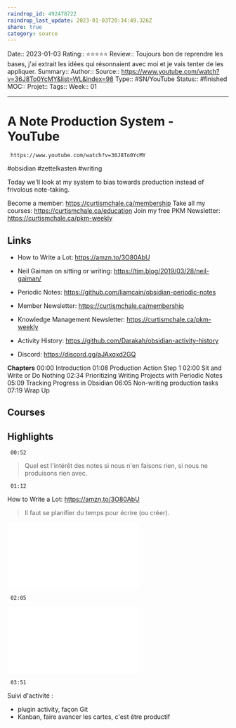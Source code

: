 ```yaml
---
raindrop_id: 492478722
raindrop_last_update: 2023-01-03T20:34:49.326Z
share: true
category: source
---
```


Date:: 2023-01-03
Rating:: ⭐⭐⭐⭐⭐
Review:: Toujours bon de reprendre les bases, j'ai extrait les idées qui résonnaient avec moi et je vais tenter de les appliquer.
Summary:: 
Author::
Source:: https://www.youtube.com/watch?v=36J8To0YcMY&list=WL&index=98
Type:: #SN/YouTube 
Status:: #finished 
MOC::
Projet:: 
Tags:: 
Week:: 01

***
# A Note Production System - YouTube

```timestamp-url 
 https://www.youtube.com/watch?v=36J8To0YcMY
 ```


#obsidian #zettelkasten #writing 

Today we'll look at my system to bias towards production instead of frivolous note-taking.

Become a member: https://curtismchale.ca/membership
Take all my courses: https://curtismchale.ca/education
Join my free PKM Newsletter: https://curtismchale.ca/pkm-weekly

## Links

- How to Write a Lot: https://amzn.to/3O80AbU
- Neil Gaiman on sitting or writing: https://tim.blog/2019/03/28/neil-gaiman/
- Periodic Notes: https://github.com/liamcain/obsidian-periodic-notes
- Member Newsletter: https://curtismchale.ca/membership
- Knowledge Management Newsletter: https://curtismchale.ca/pkm-weekly
- Activity History: https://github.com/Darakah/obsidian-activity-history

- Discord: https://discord.gg/aJAxqxd2GQ

**Chapters**
00:00 Introduction
01:08 Production Action Step 1
02:00 Sit and Write or Do Nothing
02:34 Prioritizing Writing Projects with Periodic Notes
05:09 Tracking Progress in Obsidian
06:05 Non-writing production tasks
07:19 Wrap Up
## Courses


## Highlights

```timestamp 
 00:52
 ```

> Quel est l'intérêt des notes si nous n'en faisons rien, si nous ne produisons rien avec.

```timestamp 
 01:12
 ```

How to Write a Lot: https://amzn.to/3O80AbU

> Il faut se planifier du temps pour écrire (ou créer).

![Donner de l'importance à sa tâche de création](../seeds/Donner%20de%20l'importance%20%C3%A0%20sa%20t%C3%A2che%20de%20cr%C3%A9ation.md)

```timestamp 
 02:05
 ```

![Se concentrer lors du temps dédié à créer](../seeds/Se%20concentrer%20lors%20du%20temps%20d%C3%A9di%C3%A9%20%C3%A0%20cr%C3%A9er.md)

```timestamp 
 03:51
 ```

Suivi d'activité :
- plugin activity, façon Git
- Kanban, faire avancer les cartes, c'est être productif

